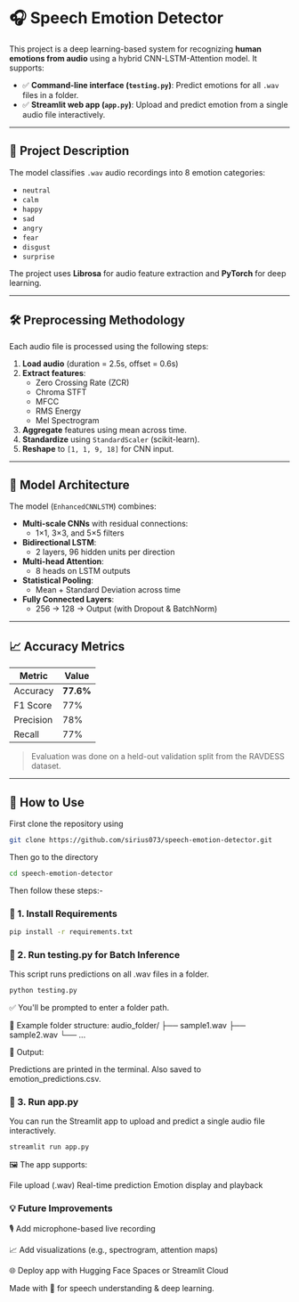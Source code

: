 # 🎧 Speech Emotion Detector

This project is a deep learning-based system for recognizing **human emotions from audio** using a hybrid CNN-LSTM-Attention model. It supports:

- ✅ **Command-line interface (`testing.py`)**: Predict emotions for all `.wav` files in a folder.
- ✅ **Streamlit web app (`app.py`)**: Upload and predict emotion from a single audio file interactively.

---

## 📌 Project Description

The model classifies `.wav` audio recordings into 8 emotion categories:

- `neutral`
- `calm`
- `happy`
- `sad`
- `angry`
- `fear`
- `disgust`
- `surprise`

The project uses **Librosa** for audio feature extraction and **PyTorch** for deep learning.

---

## 🛠️ Preprocessing Methodology

Each audio file is processed using the following steps:

1. **Load audio** (duration = 2.5s, offset = 0.6s)
2. **Extract features**:
   - Zero Crossing Rate (ZCR)
   - Chroma STFT
   - MFCC
   - RMS Energy
   - Mel Spectrogram
3. **Aggregate** features using mean across time.
4. **Standardize** using `StandardScaler` (scikit-learn).
5. **Reshape** to `[1, 1, 9, 18]` for CNN input.

---

## 🧠 Model Architecture

The model (`EnhancedCNNLSTM`) combines:

- **Multi-scale CNNs** with residual connections:
  - 1×1, 3×3, and 5×5 filters
- **Bidirectional LSTM**:
  - 2 layers, 96 hidden units per direction
- **Multi-head Attention**:
  - 8 heads on LSTM outputs
- **Statistical Pooling**:
  - Mean + Standard Deviation across time
- **Fully Connected Layers**:
  - 256 → 128 → Output (with Dropout & BatchNorm)

---

## 📈 Accuracy Metrics

| Metric        | Value    |
|---------------|----------|
| Accuracy      | **77.6%** |
| F1 Score      | 77%    |
| Precision     | 78%    |
| Recall        | 77%    |

> Evaluation was done on a held-out validation split from the RAVDESS dataset.

---

## 🚀 How to Use
First clone the repository using 
```bash
git clone https://github.com/sirius073/speech-emotion-detector.git
```
Then go to the directory
```bash
cd speech-emotion-detector
```
Then follow these steps:-


### 🔹 1. Install Requirements

```bash
pip install -r requirements.txt
```

### 🔹 2. Run testing.py for Batch Inference
This script runs predictions on all .wav files in a folder.

```bash
python testing.py
```
✅ You'll be prompted to enter a folder path.

📁 Example folder structure:
audio_folder/
├── sample1.wav
├── sample2.wav
└── ...

📄 Output:

Predictions are printed in the terminal.
Also saved to emotion_predictions.csv.

### 🔹 3. Run app.py
You can run the Streamlit app to upload and predict a single audio file interactively.
```bash
streamlit run app.py
```
🖼️ The app supports:

File upload (.wav)
Real-time prediction
Emotion display and playback


### 💡 Future Improvements
🎙️ Add microphone-based live recording

📈 Add visualizations (e.g., spectrogram, attention maps)

🌐 Deploy app with Hugging Face Spaces or Streamlit Cloud


Made with 💙 for speech understanding & deep learning.

